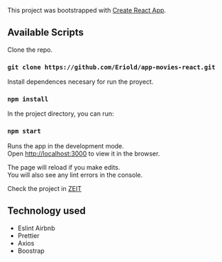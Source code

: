 This project was bootstrapped with [Create React App](https://github.com/facebook/create-react-app).

## Available Scripts

Clone the repo.

### `git clone https://github.com/Eriold/app-movies-react.git`

Install dependences necesary for run the proyect.

### `npm install`

In the project directory, you can run:

### `npm start`

Runs the app in the development mode.<br>
Open [http://localhost:3000](http://localhost:3000) to view it in the browser.

The page will reload if you make edits.<br>
You will also see any lint errors in the console.

Check the project in [ZEIT](https://app-movies-react.dacamoty.now.sh)

## Technology used

- Eslint Airbnb
- Prettier
- Axios
- Boostrap

